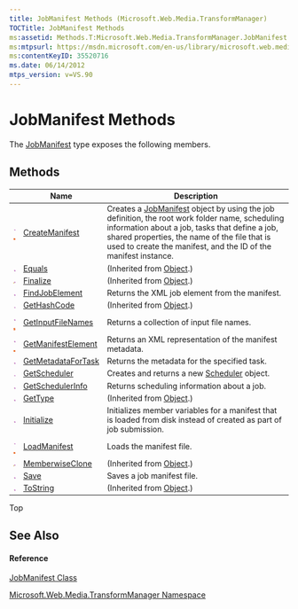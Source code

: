 ```yaml
---
title: JobManifest Methods (Microsoft.Web.Media.TransformManager)
TOCTitle: JobManifest Methods
ms:assetid: Methods.T:Microsoft.Web.Media.TransformManager.JobManifest
ms:mtpsurl: https://msdn.microsoft.com/en-us/library/microsoft.web.media.transformmanager.jobmanifest_methods(v=VS.90)
ms:contentKeyID: 35520716
ms.date: 06/14/2012
mtps_version: v=VS.90
---
```


# JobManifest Methods

The [JobManifest](jobmanifest-class-microsoft-web-media-transformmanager.md) type exposes the following members.

## Methods

||Name|Description|
|--- |--- |--- |
|![Public method](images/Hh125771.pubmethod(en-us,VS.90).gif "Public method")![Static member](images/Hh125771.static(en-us,VS.90).gif "Static member")|[CreateManifest](jobmanifest-createmanifest-method-microsoft-web-media-transformmanager.md)|Creates a [JobManifest](jobmanifest-class-microsoft-web-media-transformmanager.md) object by using the job definition, the root work folder name, scheduling information about a job, tasks that define a job, shared properties, the name of the file that is used to create the manifest, and the ID of the manifest instance.|
|![Public method](images/Hh125771.pubmethod(en-us,VS.90).gif "Public method")|[Equals](https://msdn.microsoft.com/en-us/library/bsc2ak47(v=vs.90))|(Inherited from [Object](https://msdn.microsoft.com/en-us/library/e5kfa45b(v=vs.90)).)|
|![Protected method](images/Hh125771.protmethod(en-us,VS.90).gif "Protected method")|[Finalize](https://msdn.microsoft.com/en-us/library/4k87zsw7(v=vs.90))|(Inherited from [Object](https://msdn.microsoft.com/en-us/library/e5kfa45b(v=vs.90)).)|
|![Public method](images/Hh125771.pubmethod(en-us,VS.90).gif "Public method")|[FindJobElement](jobmanifest-findjobelement-method-microsoft-web-media-transformmanager.md)|Returns the XML job element from the manifest.|
|![Public method](images/Hh125771.pubmethod(en-us,VS.90).gif "Public method")|[GetHashCode](https://msdn.microsoft.com/en-us/library/zdee4b3y(v=vs.90))|(Inherited from [Object](https://msdn.microsoft.com/en-us/library/e5kfa45b(v=vs.90)).)|
|![Public method](images/Hh125771.pubmethod(en-us,VS.90).gif "Public method")![Static member](images/Hh125771.static(en-us,VS.90).gif "Static member")|[GetInputFileNames](jobmanifest-getinputfilenames-method-microsoft-web-media-transformmanager.md)|Returns a collection of input file names.|
|![Public method](images/Hh125771.pubmethod(en-us,VS.90).gif "Public method")![Static member](images/Hh125771.static(en-us,VS.90).gif "Static member")|[GetManifestElement](jobmanifest-getmanifestelement-method-microsoft-web-media-transformmanager.md)|Returns an XML representation of the manifest metadata.|
|![Public method](images/Hh125771.pubmethod(en-us,VS.90).gif "Public method")|[GetMetadataForTask](jobmanifest-getmetadatafortask-method-microsoft-web-media-transformmanager.md)|Returns the metadata for the specified task.|
|![Public method](images/Hh125771.pubmethod(en-us,VS.90).gif "Public method")|[GetScheduler](jobmanifest-getscheduler-method-microsoft-web-media-transformmanager.md)|Creates and returns a new [Scheduler](scheduler-class-microsoft-web-media-transformmanager.md) object.|
|![Public method](images/Hh125771.pubmethod(en-us,VS.90).gif "Public method")|[GetSchedulerInfo](jobmanifest-getschedulerinfo-method-microsoft-web-media-transformmanager.md)|Returns scheduling information about a job.|
|![Public method](images/Hh125771.pubmethod(en-us,VS.90).gif "Public method")|[GetType](https://msdn.microsoft.com/en-us/library/dfwy45w9(v=vs.90))|(Inherited from [Object](https://msdn.microsoft.com/en-us/library/e5kfa45b(v=vs.90)).)|
|![Public method](images/Hh125771.pubmethod(en-us,VS.90).gif "Public method")|[Initialize](jobmanifest-initialize-method-microsoft-web-media-transformmanager.md)|Initializes member variables for a manifest that is loaded from disk instead of created as part of job submission.|
|![Public method](images/Hh125771.pubmethod(en-us,VS.90).gif "Public method")![Static member](images/Hh125771.static(en-us,VS.90).gif "Static member")|[LoadManifest](jobmanifest-loadmanifest-method-microsoft-web-media-transformmanager.md)|Loads the manifest file.|
|![Protected method](images/Hh125771.protmethod(en-us,VS.90).gif "Protected method")|[MemberwiseClone](https://msdn.microsoft.com/en-us/library/57ctke0a(v=vs.90))|(Inherited from [Object](https://msdn.microsoft.com/en-us/library/e5kfa45b(v=vs.90)).)|
|![Public method](images/Hh125771.pubmethod(en-us,VS.90).gif "Public method")|[Save](jobmanifest-save-method-microsoft-web-media-transformmanager.md)|Saves a job manifest file.|
|![Public method](images/Hh125771.pubmethod(en-us,VS.90).gif "Public method")|[ToString](https://msdn.microsoft.com/en-us/library/7bxwbwt2(v=vs.90))|(Inherited from [Object](https://msdn.microsoft.com/en-us/library/e5kfa45b(v=vs.90)).)|

Top

## See Also

#### Reference

[JobManifest Class](jobmanifest-class-microsoft-web-media-transformmanager.md)

[Microsoft.Web.Media.TransformManager Namespace](microsoft-web-media-transformmanager-namespace.md)

